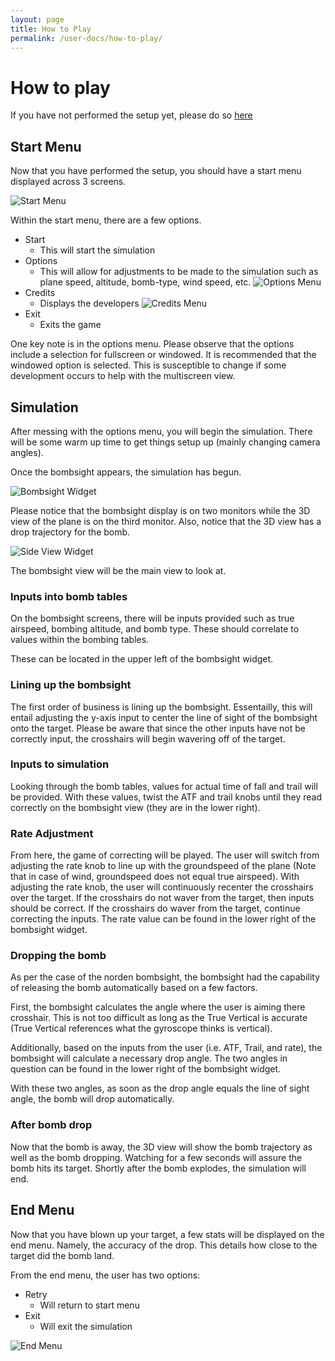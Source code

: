 ```yaml
---
layout: page
title: How to Play
permalink: /user-docs/how-to-play/
---
```


# How to play

If you have not performed the setup yet, please do so [here](setup.md)

## Start Menu

Now that you have performed the setup, you should have a start menu displayed across 3 screens. 

![Start Menu](./3-screen-start-menu.PNG)

Within the start menu, there are a few options. 

- Start
    - This will start the simulation
- Options
    - This will allow for adjustments to be made to the simulation such as plane speed, altitude, bomb-type, wind speed, etc.
![Options Menu](./options-menu.PNG)
- Credits
    - Displays the developers
![Credits Menu](./credits-menu.PNG)
- Exit
    - Exits the game

One key note is in the options menu. Please observe that the options include a selection for fullscreen or windowed. It is recommended that the windowed option is selected. This is susceptible to change if some development occurs to help with the multiscreen view.

## Simulation

After messing with the options menu, you will begin the simulation. There will be some warm up time to get things setup up (mainly changing camera angles).

Once the bombsight appears, the simulation has begun. 

![Bombsight Widget](./bombsight-widget.PNG)

Please notice that the bombsight display is on two monitors while the 3D view of the plane is on the third monitor. Also, notice that the 3D view has a drop trajectory for the bomb. 

![Side View Widget](./side-view-widget.PNG)

The bombsight view will be the main view to look at.

### Inputs into bomb tables

On the bombsight screens, there will be inputs provided such as true airspeed, bombing altitude, and bomb type. These should correlate to values within the bombing tables. 

These can be located in the upper left of the bombsight widget.

### Lining up the bombsight

The first order of business is lining up the bombsight. Essentailly, this will entail adjusting the y-axis input to center the line of sight of the bombsight onto the target. Please be aware that since the other inputs have not be correctly input, the crosshairs will begin wavering off of the target.

### Inputs to simulation

Looking through the bomb tables, values for actual time of fall and trail will be provided. With these values, twist the ATF and trail knobs until they read correctly on the bombsight view (they are in the lower right). 

### Rate Adjustment

From here, the game of correcting will be played. The user will switch from adjusting the rate knob to line up with the groundspeed of the plane (Note that in case of wind, groundspeed does not equal true airspeed). With adjusting the rate knob, the user will continuously recenter the crosshairs over the target. If the crosshairs do not waver from the target, then inputs should be correct. If the crosshairs do waver from the target, continue correcting the inputs. The rate value can be found in the lower right of the bombsight widget.

### Dropping the bomb

As per the case of the norden bombsight, the bombsight had the capability of releasing the bomb automatically based on a few factors.

First, the bombsight calculates the angle where the user is aiming there crosshair. This is not too difficult as long as the True Vertical is accurate (True Vertical references what the gyroscope thinks is vertical).

Additionally, based on the inputs from the user (i.e. ATF, Trail, and rate), the bombsight will calculate a necessary drop angle. The two angles in question can be found in the lower right of the bombsight widget.

With these two angles, as soon as the drop angle equals the line of sight angle, the bomb will drop automatically.

### After bomb drop

Now that the bomb is away, the 3D view will show the bomb trajectory as well as the bomb dropping. Watching for a few seconds will assure the bomb hits its target. Shortly after the bomb explodes, the simulation will end.

## End Menu

Now that you have blown up your target, a few stats will be displayed on the end menu. Namely, the accuracy of the drop. This details how close to the target did the bomb land. 

From the end menu, the user has two options:

- Retry
    - Will return to start menu
- Exit
    - Will exit the simulation

![End Menu](./end-menu.PNG)

